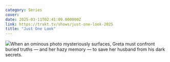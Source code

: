 ```yaml
---
category: Series
cover: 
date: 2025-03-11T02:41:09.000000Z
link: https://trakt.tv/shows/just-one-look-2025
title: "Just One Look"
---
```


![](https://walter-r2.trakt.tv/images/shows/000/275/395/fanarts/thumb/8b347164b6.jpg)When an ominous photo mysteriously surfaces, Greta must confront buried truths — and her hazy memory — to save her husband from his dark secrets.